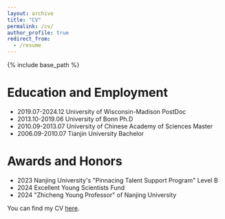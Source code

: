 ```yaml
---
layout: archive
title: "CV"
permalink: /cv/
author_profile: true
redirect_from:
  - /resume
---
```


{% include base_path %}

Education and Employment
======    	
- 2019.07-2024.12  University of Wisconsin-Madison	PostDoc
- 2013.10-2019.06  University of Bonn	Ph.D
- 2010.09-2013.07  University of Chinese Academy of Sciences	Master
- 2006.09-2010.07  Tianjin University	Bachelor

Awards and Honors
======
- 2023	Nanjing University's "Pinnacing Talent Support Program" Level B
- 2024	Excellent Young Scientists Fund
- 2024	"Zhicheng Young Professor" of Nanjing University

You can find my CV [here](../assets/CV_RuiZhang_2024.pdf).

